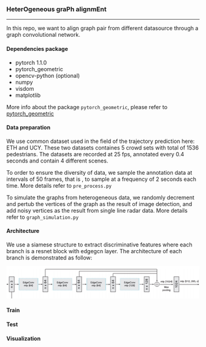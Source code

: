 ### HeterOgeneous graPh alignmEnt

----
In this repo, we want to align graph pair from different datasource through a graph convolutional network.

#### Dependencies package
- pytorch 1.1.0
- pytorch_geometric
- opencv-python (optional)
- numpy
- visdom
- matplotlib

More info about the package `pytorch_geometric`, please refer to [pytorch_geometric](https://pytorch-geometric.readthedocs.io/en/latest/notes/installation.html)

#### Data preparation

We use common dataset used in the field of the trajectory prediction here: ETH and UCY. These two datasets containes 5 crowd
sets with total of 1536 pedestrians. The datasets are recorded at 25 fps, annotated every 0.4 seconds and contain
4 different scenes.

To order to ensure the diversity of data, we sample the annotation data at intervals of 50 frames, that is , to sample at a 
frequency of 2 seconds each time. More details refer to `pre_process.py`

To simulate the graphs from heterogeneous data, we randomly decrement and pertub the vertices of the graph
as the result of image detection, and add noisy vertices as the result from single line radar data.
More details refer to `graph_simulation.py`

#### Architecture

We use a siamese structure to extract discriminative features where each branch is a resnet
block with edgegcn layer. The architecture of each branch is demonstrated as follow:

![EG](Figs/EdgeGraph.png)

#### Train


#### Test


#### Visualization

